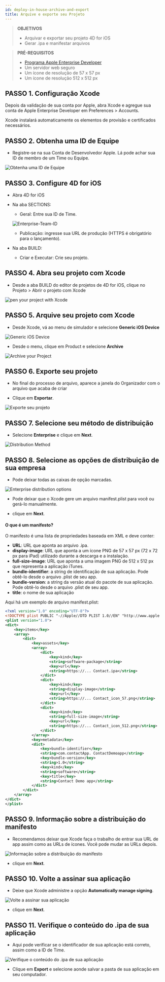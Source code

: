 ```yaml
---
id: deploy-in-house-archive-and-export
title: Arquive e exporte seu Projeto
---
```


> **OBJETIVOS**
> 
> * Arquivar e exportar seu projeto 4D for iOS
> * Gerar .ipa e manifestar arquivos

> **PRÉ-REQUISITOS**
> 
> * [Programa Apple Enterprise Developer](register-apple-developer-enterprise-program.html)
> * Um servidor web seguro
> * Um ícone de resolução de 57 x 57 px
> * Um ícone de resolução 512 x 512 px


## PASSO 1. Configuração Xcode

Depois da validação de sua conta por Apple, abra Xcode e agregue sua conta de Apple Enterprise Developer em Preferences  > Accounts.

Xcode instalará automaticamente os elementos de provisão e certificados necessários.

## PASSO 2. Obtenha uma ID de Equipe

* Registre-se na sua Conta de Desenvolvedor Apple. Lá pode achar sua ID de membro de um Time ou Equipe.

![Obtenha uma ID de Equipe](assets/en/deploy-in-house/Team-ID-4D-for-iOS.png)

## PASSO 3. Configure 4D for iOS

* Abra 4D for iOS

* Na aba SECTIONS:

    * Geral: Entre sua ID de Time.

    ![Enterprise-Team-ID](assets/en/deploy-in-house/Enterprise-Team-ID.png)

    * Publicação: ingresse sua URL de produção (HTTPS é obrigatório para o lançamento).

* Na aba BUILD:
    * Criar e Executar: Crie seu projeto.

## PASSO 4. Abra seu projeto com Xcode

* Desde a aba BUILD do editor de projetos de 4D for iOS, clique no Projeto > Abrir o projeto com Xcode

![pen your project with Xcode ](assets/en/deploy-in-house/Open-your-project-Xcode-4D-for-iOS.png)

## PASSO 5. Arquive seu projeto com Xcode

* Desde Xcode, vá ao menu de simulador e selecione **Generic iOS Device**

![Generic iOS Device](assets/en/deploy-in-house/Deployment-Generic-iOS-Device.png)

* Desde o menu, clique em  Product e selecione **Archive**

![Archive your Project](assets/en/deploy-in-house/Archive-your-Project.png)

## PASSO 6. Exporte seu projeto

* No final do processo de arquivo, aparece a janela do Organizador com o arquivo que acaba de criar

* Clique em **Exportar**.

![Exporte seu projeto](assets/en/deploy-in-house/Organizer-window-archive.png)

## PASSO 7. Selecione seu método de distribuição

* Selecione **Enterprise** e clique em **Next**.

![Distribution Method](assets/en/deploy-in-house/Distribution-Method-selection.png)

## PASSO 8. Selecione as opções de distribuição de sua empresa

* Pode deixar todas as caixas de opção marcadas.

![Enterprise distribution options](assets/en/deploy-in-house/Enterprise-distribution-options.png)

* Pode deixar que o Xcode gere um arquivo manifest.plist para você ou gerá-lo manualmente.

* clique em **Next**.

#### O que é um manifesto?

O manifesto é uma lista de propriedades baseada em XML e deve conter:

* **URL**: URL que aponta ao arquivo .ipa.
* **display-image**: URL que aponta a um ícone PNG de 57 x 57 px (72 x 72 px para iPad) utilizado durante a descarga e a instalação.
* **full-size-image**: URL que aponta a uma imagem PNG de 512 x 512 px que representa a aplicação iTunes.
* **bundle-identifier**: a string de identificação de sua aplicação. Pode obtê-lo desde o arquivo  .plist de seu app.
* **bundle-version**: a string da versão atual do pacote de sua aplicação. Pode obtê-lo desde o arquivo  .plist de seu app.
* **title**: o nome de sua aplicação

Aqui há um exemplo de arquivo manifest.plist:

```xml
<?xml version="1.0" encoding="UTF-8"?>
<!DOCTYPE plist PUBLIC "-//Apple//DTD PLIST 1.0//EN" "http://www.apple.com/DTDs/PropertyList-1.0.dtd">
<plist version="1.0">
<dict>
    <key>items</key>
    <array>
        <dict>
            <key>assets</key>
            <array>
                <dict>
                    <key>kind</key>
                    <string>software-package</string>
                    <key>url</key>
                    <string>https://... Contact.ipa</string>
                </dict>
                <dict>
                    <key>kind</key>
                    <string>display-image</string>
                    <key>url</key>
                    <string>https://... Contact_icon_57.png</string>
                </dict>
                <dict>
                    <key>kind</key>
                    <string>full-size-image</string>
                    <key>url</key>
                    <string>https://... Contact_icon_512.png</string>
                </dict>
            </array>
            <key>metadata</key>
            <dict>
                <key>bundle-identifier</key>
                <string>com.contactApp. ContactDemoapp</string>
                <key>bundle-version</key>
                <string>1.0</string>
                <key>kind</key>
                <string>software</string>
                <key>title</key>
                <string>Contact Demo app</string>
            </dict>
        </dict>
    </array>
</dict>
</plist>
```


## PASSO 9. Informação sobre a distribuição do manifesto

* Recomendamos deixar que Xcode faça o trabalho de entrar sua URL de app assim como as URLs de ícones. Você pode mudar as URLs depois.

![Informação sobre a distribuição do manifesto](assets/en/deploy-in-house/Distribution-manifest-information.png)

* clique em **Next**.


## PASSO 10. Volte a assinar sua aplicação

* Deixe que Xcode administre a opção **Automatically manage signing**.

![Volte a assinar sua aplicação](assets/en/deploy-in-house/Re-sign-your-application.png)

* clique em **Next**.

## PASSO 11. Verifique o conteúdo do .ipa de sua aplicação

* Aqui pode verificar se o identificador de sua aplicação está correto, assim como a ID de Time.

![Verifique o conteúdo do .ipa de sua aplicação](assets/en/deploy-in-house/Review-ipa-content.png)

* Clique em **Export** e selecione aonde salvar a pasta de sua aplicação em seu computador.
